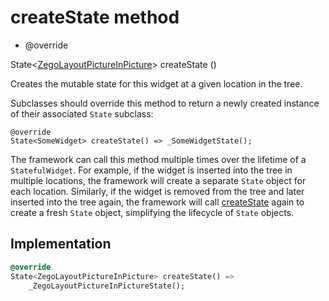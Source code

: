 


# createState method







- @override

State&lt;[ZegoLayoutPictureInPicture](../../zego_uikit_prebuilt_live_audio_room/ZegoLayoutPictureInPicture-class.md)> createState
()





<p>Creates the mutable state for this widget at a given location in the tree.</p>
<p>Subclasses should override this method to return a newly created
instance of their associated <code>State</code> subclass:</p>
<pre class="language-dart"><code class="language-dart">@override
State&lt;SomeWidget&gt; createState() =&gt; _SomeWidgetState();
</code></pre>
<p>The framework can call this method multiple times over the lifetime of
a <code>StatefulWidget</code>. For example, if the widget is inserted into the tree
in multiple locations, the framework will create a separate <code>State</code> object
for each location. Similarly, if the widget is removed from the tree and
later inserted into the tree again, the framework will call <a href="../../zego_uikit_prebuilt_live_audio_room/ZegoLayoutPictureInPicture/createState.md">createState</a>
again to create a fresh <code>State</code> object, simplifying the lifecycle of
<code>State</code> objects.</p>



## Implementation

```dart
@override
State<ZegoLayoutPictureInPicture> createState() =>
    _ZegoLayoutPictureInPictureState();
```







